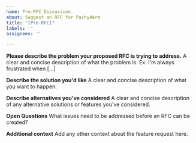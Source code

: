 ```yaml
---
name: Pre-RFC Discussion
about: Suggest an RFC for Pachyderm
title: "[Pre-RFC]"
labels: ''
assignees: ''

---
```


**Please describe the problem your proposed RFC is trying to address.**
A clear and concise description of what the problem is. Ex. I'm always frustrated when [...]

**Describe the solution you'd like**
A clear and concise description of what you want to happen.

**Describe alternatives you've considered**
A clear and concise description of any alternative solutions or features you've considered.

**Open Questions**
What issues need to be addressed before an RFC can be created?

**Additional context**
Add any other context about the feature request here.
